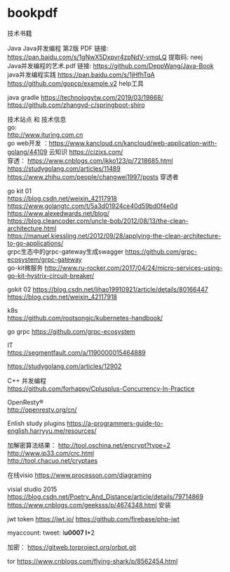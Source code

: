 # bookpdf
技术书籍

Java
Java并发编程 第2版 PDF                链接: https://pan.baidu.com/s/1gNwX5Dxpvr4zpNdV-vmqLQ 提取码: neej    
Java并发编程的艺术.pdf                链接:  https://github.com/DeppWang/Java-Book  
java并发编程实践    https://pan.baidu.com/s/1jHfhTqA   https://github.com/gopcp/example.v2 help工具    

java gradle   https://technologytw.com/2019/03/19868/    
              https://github.com/zhangyd-c/springboot-shiro  


技术站点 和 技术信息   
go:  
http://www.ituring.com.cn   
go web开发 ：https://www.kancloud.cn/kancloud/web-application-with-golang/44109 
云知识  https://cizixs.com/       
穿透： https://www.cnblogs.com/jkko123/p/7218685.html   
      https://studygolang.com/articles/11489 
      https://www.zhihu.com/people/changwei1997/posts   穿透者
      
go kit 01    
https://blog.csdn.net/weixin_42117918      
https://www.golangtc.com/t/5a3d01924ce40d59bd0f4e0d    
https://www.alexedwards.net/blog/     
https://blog.cleancoder.com/uncle-bob/2012/08/13/the-clean-architecture.html   
https://manuel.kiessling.net/2012/09/28/applying-the-clean-architecture-to-go-applications/  
grpc生态中的grpc-gateway生成swagger https://github.com/grpc-ecosystem/grpc-gateway           
go-kit微服务 http://www.ru-rocker.com/2017/04/24/micro-services-using-go-kit-hystrix-circuit-breaker/    


gokit 02
https://blog.csdn.net/lihao19910921/article/details/80166447        
https://blog.csdn.net/weixin_42117918    
     
k8s        
https://github.com/rootsongjc/kubernetes-handbook/ 

go grpc 
https://github.com/grpc-ecosystem
 
IT  
https://segmentfault.com/a/1190000015464889      

https://studygolang.com/articles/12902    


C++ 并发编程   
https://github.com/forhappy/Cplusplus-Concurrency-In-Practice


OpenResty®    
http://openresty.org/cn/   

Enlish study plugins
https://a-programmers-guide-to-english.harryyu.me/resources/

加解密算法结果：
http://tool.oschina.net/encrypt?type=2     
http://www.ip33.com/crc.html         
http://tool.chacuo.net/cryptaes     


在线visio
https://www.processon.com/diagraming

visial studio 2015    
https://blog.csdn.net/Poetry_And_Distance/article/details/79714869     
https://www.cnblogs.com/geeksss/p/4674348.html 安装   

jwt token
https://jwt.io/
https://github.com/firebase/php-jwt


myaccount:
tweet: l******u0007  l*******2


加密：
https://gitweb.torproject.org/orbot.git

tor
https://www.cnblogs.com/flying-shark/p/8562454.html


